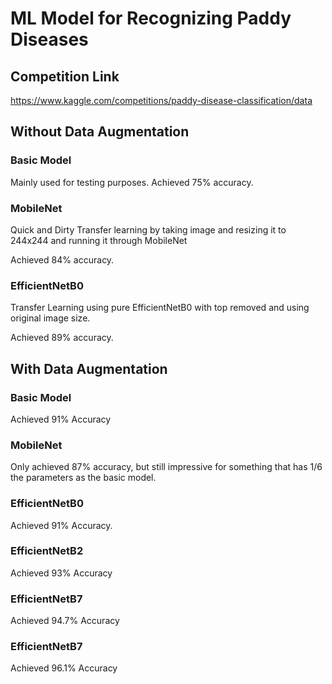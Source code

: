 # ML Model for Recognizing Paddy Diseases

## Competition Link
https://www.kaggle.com/competitions/paddy-disease-classification/data

## Without Data Augmentation

### Basic Model
Mainly used for testing purposes.
Achieved 75% accuracy.

### MobileNet
Quick and Dirty Transfer learning by taking image and resizing it to 244x244 and running it through MobileNet

Achieved 84% accuracy.


### EfficientNetB0
Transfer Learning using pure EfficientNetB0 with top removed and using original image size.

Achieved 89% accuracy.

## With Data Augmentation

### Basic Model
Achieved 91% Accuracy

### MobileNet
Only achieved 87% accuracy, but still impressive for something that has 1/6 the parameters as the basic model.

### EfficientNetB0
Achieved 91% Accuracy.

### EfficientNetB2
Achieved 93% Accuracy

### EfficientNetB7
Achieved 94.7% Accuracy

### EfficientNetB7
Achieved 96.1% Accuracy
